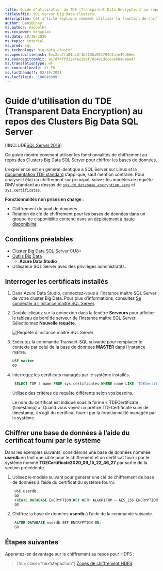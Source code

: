 ```yaml
---
title: Guide d’utilisation du TDE (Transparent Data Encryption) au repos des Clusters Big Data SQL Server
titleSuffix: SQL Server Big Data Clusters
description: Cet article explique comment utiliser la fonction de chiffrement TDE SQL Server au repos du BDC
author: DaniBunny
ms.author: dacoelho
ms.reviewer: mihaelab
ms.date: 10/19/2020
ms.topic: tutorial
ms.prod: sql
ms.technology: big-data-cluster
ms.openlocfilehash: 0ec2ab7fa84dc3f4b4155a093794d5a4e49b56ec
ms.sourcegitcommit: 917df4ffd22e4a229af7dc481dcce3ebba0aa4d7
ms.translationtype: HT
ms.contentlocale: fr-FR
ms.lasthandoff: 02/10/2021
ms.locfileid: "100046809"
---
```

# <a name="sql-server-big-data-clusters-transparent-data-encryption-tde-at-rest-usage-guide"></a>Guide d’utilisation du TDE (Transparent Data Encryption) au repos des Clusters Big Data SQL Server

[!INCLUDE[SQL Server 2019](../includes/applies-to-version/sqlserver2019.md)]

Ce guide montre comment utiliser les fonctionnalités de chiffrement au repos des Clusters Big Data SQL Server pour chiffrer les bases de données.

L’expérience est en général identique à SQL Server sur Linux et la [documentation TDE standard](../relational-databases/security/encryption/transparent-data-encryption.md) s’applique, sauf mention contraire. Pour analyser l’état du chiffrement sur principal, suivez les modèles de requête DMV standard au dessus de [`sys.dm_database_encryption_keys`](../relational-databases/system-dynamic-management-views/sys-dm-database-encryption-keys-transact-sql.md) et [`sys.certificates`](../relational-databases/system-catalog-views/sys-certificates-transact-sql.md).

__Fonctionnalités non prises en charge :__
* Chiffrement du pool de données
* Rotation de clé de chiffrement pour les bases de données dans un groupe de disponibilité contenu dans un [déploiement à haute disponibilité](deployment-high-availability.md).


## <a name="prerequisites"></a><a id="prereqs"></a> Conditions préalables

- [Cluster Big Data SQL Server CU8+](release-notes-big-data-cluster.md)
- [Outils Big Data](deploy-big-data-tools.md)
   - **Azure Data Studio**
- Utilisateur SQL Server avec des privilèges administratifs.

## <a name="query-the-installed-certificates"></a>Interroger les certificats installés

1. Dans Azure Data Studio, connectez-vous à l’instance maître SQL Server de votre cluster Big Data. Pour plus d’informations, consultez [Se connecter à l’instance maître SQL Server](connect-to-big-data-cluster.md#master).

1. Double-cliquez sur la connexion dans la fenêtre **Serveurs** pour afficher le tableau de bord de serveur de l’instance maître SQL Server. Sélectionnez **Nouvelle requête**.

   ![Requête d’instance maître SQL Server](./media/tutorial-data-pool-ingest-sql/sql-server-master-instance-query.png)

1. Exécutez la commande Transact-SQL suivante pour remplacer le contexte par celui de la base de données **MASTER** dans l’instance maître.

   ```sql
   USE master
   GO
   ```

1. Interrogez les certificats managés par le système installés. 

   ```sql
    SELECT TOP 1 name FROM sys.certificates WHERE name LIKE 'TDECertificate%' ORDER BY name DESC
   ```

    Utilisez des critères de requête différents selon vos besoins.

    Le nom du certificat est indiqué sous la forme « TDECertificate {timestamp} ». Quand vous voyez un préfixe TDECertificate suivi de timestamp, il s’agit du certificat fourni par la fonctionnalité managée par le système.

## <a name="encrypt-a-database-using-the-system-provided-certificate"></a>Chiffrer une base de données à l’aide du certificat fourni par le système

Dans les exemples suivants, considérons une base de données nommée __userdb__ en tant que cible pour le chiffrement et un certificat fourni par le système nommé __TDECertificate2020_09_15_22_46_27__ par sortie de la section précédente.

1. Utilisez le modèle suivant pour générer une clé de chiffrement de base de données à l’aide du certificat du système fourni.

   ```sql
    USE userdb; 
    GO
    CREATE DATABASE ENCRYPTION KEY WITH ALGORITHM = AES_256 ENCRYPTION BY SERVER CERTIFICATE TDECertificate2020_09_15_22_46_27;
    GO
   ```

1. Chiffrez la base de données __userdb__ à l’aide de la commande suivante.

   ```sql
    ALTER DATABASE userdb SET ENCRYPTION ON;
    GO
   ```

## <a name="next-steps"></a>Étapes suivantes

Apprenez-en davantage sur le chiffrement au repos pour HDFS :
> [!div class="nextstepaction"]
> [Zones de chiffrement HDFS](encryption-at-rest-hdfs-encryption-zones.md)
